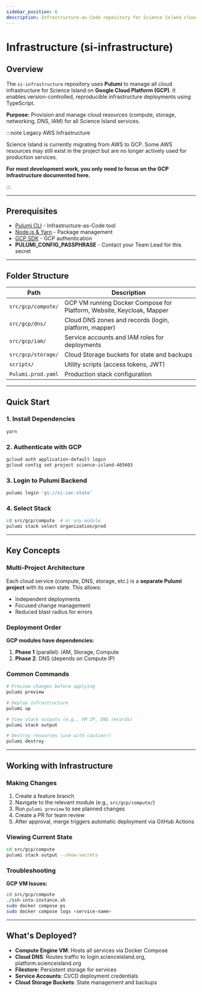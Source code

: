 ```yaml
---
sidebar_position: 6
description: Infrastructure-as-Code repository for Science Island cloud resources.
---
```


# Infrastructure (si-infrastructure)

## Overview

The `si-infrastructure` repository uses **Pulumi** to manage all cloud infrastructure for Science Island on **Google Cloud Platform (GCP)**. It enables version-controlled, reproducible infrastructure deployments using TypeScript.

**Purpose:** Provision and manage cloud resources (compute, storage, networking, DNS, IAM) for all Science Island services.

:::note Legacy AWS Infrastructure

Science Island is currently migrating from AWS to GCP. Some AWS resources may still exist in the project but are no longer actively used for production services. 

**For most development work, you only need to focus on the GCP infrastructure documented here.**

:::

---

## Prerequisites

- [Pulumi CLI](https://www.pulumi.com/docs/get-started/) - Infrastructure-as-Code tool
- [Node.js & Yarn](https://classic.yarnpkg.com/lang/en/docs/install/) - Package management
- [GCP SDK](https://cloud.google.com/sdk/docs/install) - GCP authentication
- **PULUMI_CONFIG_PASSPHRASE** - Contact your Team Lead for this secret

---

## Folder Structure

| Path | Description |
|------|-------------|
| `src/gcp/compute/` | GCP VM running Docker Compose for Platform, Website, Keycloak, Mapper |
| `src/gcp/dns/` | Cloud DNS zones and records (login, platform, mapper) |
| `src/gcp/iam/` | Service accounts and IAM roles for deployments |
| `src/gcp/storage/` | Cloud Storage buckets for state and backups |
| `scripts/` | Utility scripts (access tokens, JWT) |
| `Pulumi.prod.yaml` | Production stack configuration |

---

## Quick Start

### 1. Install Dependencies

```bash
yarn
```

### 2. Authenticate with GCP

```bash
gcloud auth application-default login
gcloud config set project science-island-465603
```

### 3. Login to Pulumi Backend

```bash
pulumi login 'gs://si-iac-state'
```

### 4. Select Stack

```bash
cd src/gcp/compute  # or any module
pulumi stack select organization/prod
```

---

## Key Concepts

### Multi-Project Architecture

Each cloud service (compute, DNS, storage, etc.) is a **separate Pulumi project** with its own state. This allows:
- Independent deployments
- Focused change management
- Reduced blast radius for errors

### Deployment Order

**GCP modules have dependencies:**
1. **Phase 1** (parallel): IAM, Storage, Compute
2. **Phase 2**: DNS (depends on Compute IP)

### Common Commands

```bash
# Preview changes before applying
pulumi preview

# Deploy infrastructure
pulumi up

# View stack outputs (e.g., VM IP, DNS records)
pulumi stack output

# Destroy resources (use with caution!)
pulumi destroy
```

---

## Working with Infrastructure

### Making Changes

1. Create a feature branch
2. Navigate to the relevant module (e.g., `src/gcp/compute/`)
3. Run `pulumi preview` to see planned changes
4. Create a PR for team review
5. After approval, merge triggers automatic deployment via GitHub Actions

### Viewing Current State

```bash
cd src/gcp/compute
pulumi stack output --show-secrets
```

### Troubleshooting

**GCP VM Issues:**
```bash
cd src/gcp/compute
./ssh-into-instance.sh
sudo docker compose ps
sudo docker compose logs <service-name>
```

---

## What's Deployed?

- **Compute Engine VM**: Hosts all services via Docker Compose
- **Cloud DNS**: Routes traffic to login.scienceisland.org, platform.scienceisland.org
- **Filestore**: Persistent storage for services
- **Service Accounts**: CI/CD deployment credentials
- **Cloud Storage Buckets**: State management and backups

